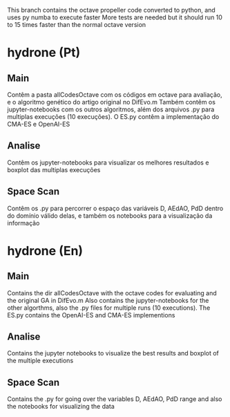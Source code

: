 This branch contains the octave propeller code converted to python, and uses py numba to execute faster 
More tests are needed but it should run 10 to 15 times faster than the normal octave version

# hydrone (Pt)

## Main
Contêm a pasta allCodesOctave com os códigos em octave para avaliação, e o algoritmo genético do artigo original no DifEvo.m
Também contêm os jupyter-notebooks com os outros algoritmos, além dos arquivos .py para multiplas execuções (10 execuções).
O ES.py contêm a implementação do CMA-ES e OpenAI-ES

## Analise
Contêm os jupyter-notebooks para visualizar os melhores resultados e boxplot das multiplas execuções

## Space Scan
Contêm os .py para percorrer o espaço das variáveis D, AEdAO, PdD dentro do domínio válido delas, e também os notebooks para a visualização da informação

# hydrone (En)
## Main
Contains the dir allCodesOctave with the octave codes for evaluating and the original GA in DifEvo.m
Also contains the jupyter-notebooks for the other algorthms, also the .py files for multiple runs (10 executions).
The ES.py contains the OpenAI-ES and CMA-ES implementions

## Analise
Contains the jupyter notebooks to visualize the best results and boxplot of the multiple executions

## Space Scan
Contains the .py for going over the variables D, AEdAO, PdD range and also the notebooks for visualizing the data

